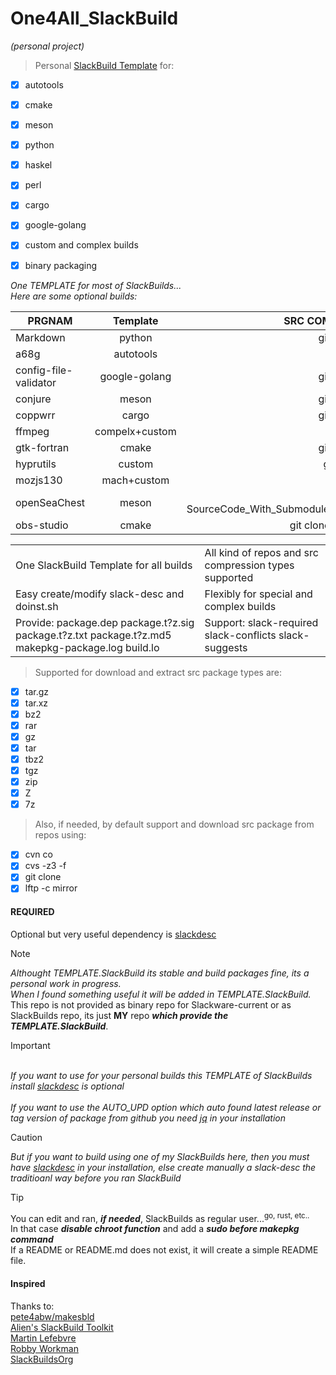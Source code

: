 # One4All_SlackBuild
*(personal project)*


> Personal [SlackBuild Template](https://github.com/rizitis/One4All_SlackBuild/blob/main/TEMPLATE.SlackBuild) for:
<p>

- [x] autotools
- [x] cmake
- [x] meson
- [x] python
- [x] haskel
- [x] perl
- [x] cargo
- [x] google-golang
- [x] custom and complex builds
- [x] binary packaging


*One TEMPLATE for most of SlackBuilds...<br>
Here are some optional builds:*

| PRGNAM |Template | SRC COMPRESS |
| ------------- |:-------------:| -----:|
| Markdown | python | git+tar.gz |
| a68g | autotools | tar.gz |
| config-file-validator | google-golang | git+tar.gz |
| conjure | meson | git+tar.gz |
| coppwrr | cargo | git+tar.gz |
| ffmpeg | compelx+custom | tar.xz |
| gtk-fortran | cmake | git+tar.gz |
| hyprutils | custom | git clone |
| mozjs130 | mach+custom | tar.xz |
| openSeaChest | meson |git+ SourceCode_With_Submodules.tar.xz |
| obs-studio | cmake |git clone+tar.gz |
<p>
<table>
   <tr>
      <td>One SlackBuild Template for all builds</td>
      <td>All kind of repos and src compression types supported</td>
   </tr>
   <tr>
      <td>Easy create/modify slack-desc and doinst.sh</td>
      <td>Flexibly for special and complex builds</td>
   </tr>
   <tr>
      <td>Provide: package.dep package.t?z.sig package.t?z.txt package.t?z.md5 makepkg-package.log  build.lo</td>
      <td>Support: slack-required slack-conflicts slack-suggests</td>
   </tr>
</table>


> Supported for download and extract src package types are:
- [x] tar.gz
- [x] tar.xz
- [x] bz2
- [x] rar
- [x] gz
- [x] tar
- [x] tbz2
- [x] tgz
- [x] zip
- [x] Z
- [x] 7z

> Also, if needed, by default support and download src package from repos using:
- [x] cvn co
- [x] cvs -z3 -f
- [x] git clone
- [x] lftp -c mirror

#### REQUIRED

Optional but very useful dependency is [slackdesc](https://slack-desc.sourceforge.net/) <p>

> [!NOTE]
*Althought TEMPLATE.SlackBuild its stable and build  packages fine, its a personal work in progress.<br>
When I found something useful it will be added in TEMPLATE.SlackBuild.*<br>
This repo is not provided as binary repo for Slackware-current or as SlackBuilds repo, its just **MY** repo ***which provide the TEMPLATE.SlackBuild***.

> [!IMPORTANT]
<br> *If you want to use for your personal builds this TEMPLATE of SlackBuilds install [slackdesc](https://github.com/rizitis/One4All_SlackBuild#required) is optional*<br>
<br> *If you want to use the AUTO_UPD option which auto found latest release or tag version of package from github you need [jq](https://slackbuilds.org/repository/15.0/system/jq/) in your installation*

> [!CAUTION]
*But if you want to build using one of my SlackBuilds here, then you must have [slackdesc](https://github.com/rizitis/One4All_SlackBuild#required) in your installation, else create manually a slack-desc the traditioanl way before you ran SlackBuild*<p>


> [!TIP]
> You can edit and ran, ***if needed***, SlackBuilds as regular user...<sup>go, rust, etc.. </sup> <br>
> In that case ***disable chroot function*** and add a ***sudo before makepkg command*** <br>
> If a README or README.md does not exist, it will create a simple README file. 

#### Inspired
Thanks to: <br>[pete4abw/makesbld](https://github.com/pete4abw/makesbld) <br> [Alien's SlackBuild Toolkit](https://alien.slackbook.org/AST/)<br> [Martin Lefebvre](https://www.slackwiki.com/Different_Approach_To_Buildscripts)<br>[Robby Workman](https://www.slackwiki.com/Writing_A_SlackBuild_Script) <br>[SlackBuildsOrg](https://github.com/SlackBuildsOrg/templates)
